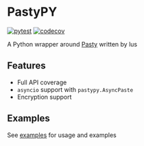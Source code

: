 # PastyPY

[![pytest](https://github.com/zevaryx/pastypy/actions/workflows/pytest.yml/badge.svg)](https://github.com/zevaryx/pastypy/actions/workflows/pytest.yml) [![codecov](https://codecov.io/gh/zevaryx/pastypy/branch/main/graph/badge.svg?token=IPC1OMI36K)](https://codecov.io/gh/zevaryx/pastypy)

A Python wrapper around [Pasty](https://github.com/lus/pasty) written by lus

## Features

- Full API coverage
- `asyncio` support with `pastypy.AsyncPaste`
- Encryption support

## Examples

See [examples](examples) for usage and examples
